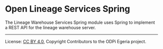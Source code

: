 <!-- SPDX-License-Identifier: CC-BY-4.0 -->
<!-- Copyright Contributors to the ODPi Egeria project. -->

# Open Lineage Services Spring

The Lineage Warehouse Services Spring module uses Spring to implement a REST API for the lineage warehouse server.

----
License: [CC BY 4.0](https://creativecommons.org/licenses/by/4.0/),
Copyright Contributors to the ODPi Egeria project.